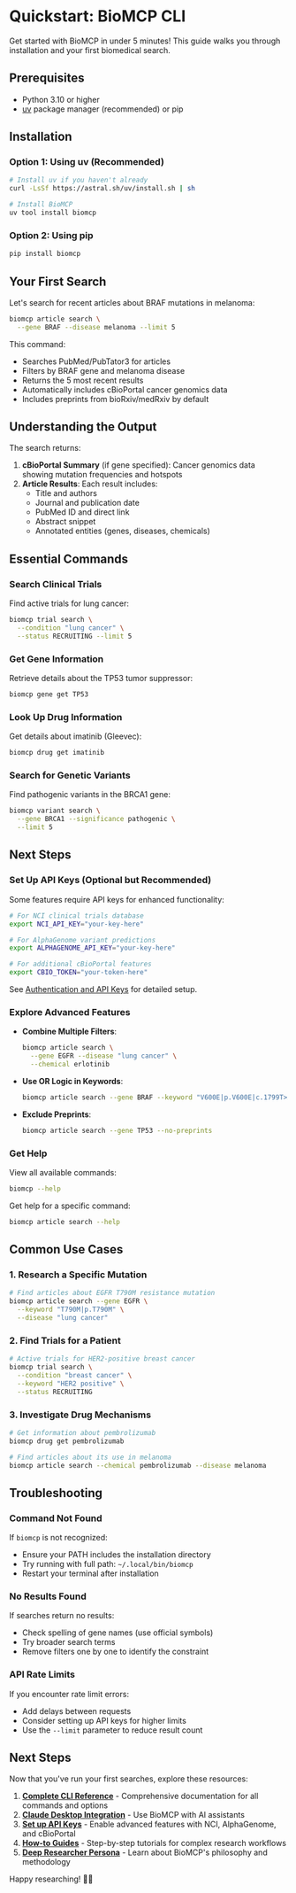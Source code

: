 # Quickstart: BioMCP CLI

Get started with BioMCP in under 5 minutes! This guide walks you through installation and your first biomedical search.

## Prerequisites

- Python 3.10 or higher
- [uv](https://docs.astral.sh/uv/) package manager (recommended) or pip

## Installation

### Option 1: Using uv (Recommended)

```bash
# Install uv if you haven't already
curl -LsSf https://astral.sh/uv/install.sh | sh

# Install BioMCP
uv tool install biomcp
```

### Option 2: Using pip

```bash
pip install biomcp
```

## Your First Search

Let's search for recent articles about BRAF mutations in melanoma:

```bash
biomcp article search \
  --gene BRAF --disease melanoma --limit 5
```

This command:

- Searches PubMed/PubTator3 for articles
- Filters by BRAF gene and melanoma disease
- Returns the 5 most recent results
- Automatically includes cBioPortal cancer genomics data
- Includes preprints from bioRxiv/medRxiv by default

## Understanding the Output

The search returns:

1. **cBioPortal Summary** (if gene specified): Cancer genomics data showing mutation frequencies and hotspots
2. **Article Results**: Each result includes:
   - Title and authors
   - Journal and publication date
   - PubMed ID and direct link
   - Abstract snippet
   - Annotated entities (genes, diseases, chemicals)

## Essential Commands

### Search Clinical Trials

Find active trials for lung cancer:

```bash
biomcp trial search \
  --condition "lung cancer" \
  --status RECRUITING --limit 5
```

### Get Gene Information

Retrieve details about the TP53 tumor suppressor:

```bash
biomcp gene get TP53
```

### Look Up Drug Information

Get details about imatinib (Gleevec):

```bash
biomcp drug get imatinib
```

### Search for Genetic Variants

Find pathogenic variants in the BRCA1 gene:

```bash
biomcp variant search \
  --gene BRCA1 --significance pathogenic \
  --limit 5
```

## Next Steps

### Set Up API Keys (Optional but Recommended)

Some features require API keys for enhanced functionality:

```bash
# For NCI clinical trials database
export NCI_API_KEY="your-key-here"

# For AlphaGenome variant predictions
export ALPHAGENOME_API_KEY="your-key-here"

# For additional cBioPortal features
export CBIO_TOKEN="your-token-here"
```

See [Authentication and API Keys](03-authentication-and-api-keys.md) for detailed setup.

### Explore Advanced Features

- **Combine Multiple Filters**:

  ```bash
  biomcp article search \
    --gene EGFR --disease "lung cancer" \
    --chemical erlotinib
  ```

- **Use OR Logic in Keywords**:

  ```bash
  biomcp article search --gene BRAF --keyword "V600E|p.V600E|c.1799T>A"
  ```

- **Exclude Preprints**:
  ```bash
  biomcp article search --gene TP53 --no-preprints
  ```

### Get Help

View all available commands:

```bash
biomcp --help
```

Get help for a specific command:

```bash
biomcp article search --help
```

## Common Use Cases

### 1. Research a Specific Mutation

```bash
# Find articles about EGFR T790M resistance mutation
biomcp article search --gene EGFR \
  --keyword "T790M|p.T790M" \
  --disease "lung cancer"
```

### 2. Find Trials for a Patient

```bash
# Active trials for HER2-positive breast cancer
biomcp trial search \
  --condition "breast cancer" \
  --keyword "HER2 positive" \
  --status RECRUITING
```

### 3. Investigate Drug Mechanisms

```bash
# Get information about pembrolizumab
biomcp drug get pembrolizumab

# Find articles about its use in melanoma
biomcp article search --chemical pembrolizumab --disease melanoma
```

## Troubleshooting

### Command Not Found

If `biomcp` is not recognized:

- Ensure your PATH includes the installation directory
- Try running with full path: `~/.local/bin/biomcp`
- Restart your terminal after installation

### No Results Found

If searches return no results:

- Check spelling of gene names (use official symbols)
- Try broader search terms
- Remove filters one by one to identify the constraint

### API Rate Limits

If you encounter rate limit errors:

- Add delays between requests
- Consider setting up API keys for higher limits
- Use the `--limit` parameter to reduce result count

## Next Steps

Now that you've run your first searches, explore these resources:

1. **[Complete CLI Reference](../user-guides/01-command-line-interface.md)** - Comprehensive documentation for all commands and options
2. **[Claude Desktop Integration](02-claude-desktop-integration.md)** - Use BioMCP with AI assistants
3. **[Set up API Keys](03-authentication-and-api-keys.md)** - Enable advanced features with NCI, AlphaGenome, and cBioPortal
4. **[How-to Guides](../how-to-guides/01-find-articles-and-cbioportal-data.md)** - Step-by-step tutorials for complex research workflows
5. **[Deep Researcher Persona](../concepts/02-the-deep-researcher-persona.md)** - Learn about BioMCP's philosophy and methodology

Happy researching! 🧬🔬
